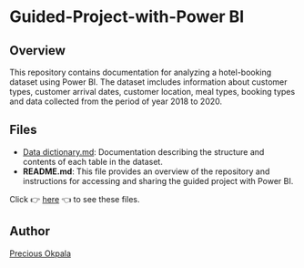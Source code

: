# Guided-Project-with-Power BI
## Overview
This repository contains documentation for analyzing a hotel-booking dataset using Power BI. The dataset imcludes information about customer types, customer arrival dates, customer location, meal types, booking types and data collected from the period of year 2018 to 2020.
## Files
- [Data dictionary.md](https://docs.google.com/spreadsheets/d/e/2PACX-1vQb2LVAx9HPDzoa2rQkvm9zAGQs2OoslU6JnntTGq9rXcWixs_10aZiwXdKJ81W0lsXU8J_zLNdc_E3/pubhtml?gid=1868586274&single=true): Documentation describing the structure and contents of each table in the dataset.
- **README.md**: This file provides an overview of the repository and instructions for accessing and sharing the guided project with Power BI.

Click 👉 [here](https://drive.google.com/drive/folders/1ylgna8ygMuxMlXAbzl1F-It-ZbyxWcXN?usp=sharing) 👈 to see these files.
## Author
[Precious Okpala](https://github.com/Precious-Okpala)
